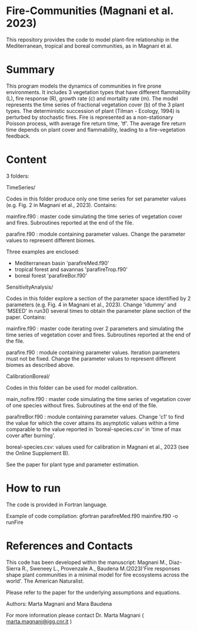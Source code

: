 # Fire-Communities (Magnani et al. 2023)
This repository provides the code to model plant-fire relationship in the Mediterranean, tropical and boreal communities, as in Magnani et al. 

# Summary

This program models the dynamics of communities in fire prone environments. 
It includes 3 vegetation types that have different flammability (L), fire response (R),
growth rate (c) and mortality rate (m). The model represents the time series of fractional
vegetation cover (b) of the 3 plant types. The deterministic succession of plant 
(Tilman - Ecology, 1994) is perturbed by stochastic fires. Fire is represented as 
a non-stationary Poisson process, with average fire return time, 'tf'. 
The average fire return time depends on plant cover and flammability, leading to
a fire-vegetation feedback.

# Content

3 folders:

TimeSeries/

Codes in this folder produce only one time series for set parameter values (e.g. Fig. 2 in Magnani et al., 2023). Contains:

  mainfire.f90 : master code simulating the time series of vegetation cover and fires.
               Subroutines reported at the end of the file.

  parafire.f90 : module containing parameter values.
               Change the parameter values to represent different biomes.

  Three examples are enclosed:
  - Mediterranean basin 'parafireMed.f90'
  - tropical forest and savannas 'parafireTrop.f90'
  - boreal forest 'parafireBor.f90'

SensitivityAnalysis/

Codes in this folder explore a section of the parameter space identified by 2 parameters (e.g. Fig. 4 in Magnani et al., 2023).
Change 'idummy' and 'MSEED' in run3() several times to obtain the parameter plane section of the paper. Contains:

  mainfire.f90 : master code iterating over 2 parameters and simulating the time series of vegetation cover and fires.
               Subroutines reported at the end of the file.

  parafire.f90 : module containing parameter values. Iteration parameters must not be fixed.
               Change the parameter values to represent different biomes as described above.
               
 CalibrationBoreal/
 
 Codes in this folder can be used for model calibration.
 
   main_nofire.f90 : master code simulating the time series of vegetation cover of one species without fires. Subroutines at the end of the file.

   parafireBor.f90 : module containing parameter values. Change 'c1' to find the value for which the cover attains its asymptotic values
                     within a time comparable to the value reported in 'boreal-species.csv' in 'time of max cover after burning'.    

   boreal-species.csv: values used for calibration in Magnani et al., 2023 (see the Online Supplement B).


See the paper for plant type and parameter estimation.

# How to run

The code is provided in Fortran language.

Example of code compilation:
gfortran parafireMed.f90 mainfire.f90 -o runFire


# References and Contacts

This code has been developed within the manuscript:
Magnani M., Diaz-Sierra R., Sweneey L., Provenzale A., Baudena M.(2023)'Fire responses shape plant communities in a minimal model for fire ecosystems across the world'. The American Naturalist.

Please refer to the paper for the underlying assumptions and equations.

Authors: Marta Magnani and Mara Baudena

For more information please contact
Dr. Marta Magnani ( marta.magnani@igg.cnr.it )
